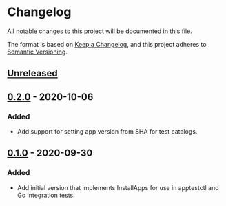 # Changelog

All notable changes to this project will be documented in this file.

The format is based on [Keep a Changelog](https://keepachangelog.com/en/1.0.0/),
and this project adheres to [Semantic Versioning](https://semver.org/spec/v2.0.0.html).



## [Unreleased]

## [0.2.0] - 2020-10-06

### Added

- Add support for setting app version from SHA for test catalogs.

## [0.1.0] - 2020-09-30

### Added

- Add initial version that implements InstallApps for use in apptestctl and
Go integration tests.

[Unreleased]: https://github.com/giantswarm/apptest/compare/v0.2.0...HEAD
[0.2.0]: https://github.com/giantswarm/apptest/compare/v0.1.0...v0.2.0
[0.1.0]: https://github.com/giantswarm/apptest/releases/tag/v0.1.0
